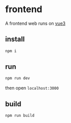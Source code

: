 # frontend
A frontend web runs on [vue3](https://vuejs.org/index.html)

## install
```bash
npm i
```
## run
```bash
npm run dev
```
then open `localhost:3000`

## build
```bash
npm run build
```
